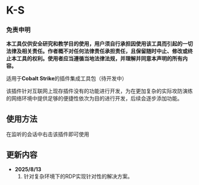 # K-S

### 免责申明
**本工具仅供安全研究和教学目的使用，用户须自行承担因使用该工具而引起的一切法律及相关责任。作者概不对任何法律责任承担责任，且保留随时中止、修改或终止本工具的权利。使用者应当遵循当地法律法规，并理解并同意本声明的所有内容。**

适用于**Cobalt Strike**的插件集成工具包（待开发中）

该插件针对互联网上现存插件没有的功能进行开发，为在更加复杂的实际攻防演练的网络环境中提供足够的便捷性依次为目的进行开发，后续会逐步添加功能。

## 使用方法
在监听的会话中右击该插件即可使用

## 更新内容
- **2025/8/13**
  1. 针对复杂环境下的RDP实现针对性的解决方案。



